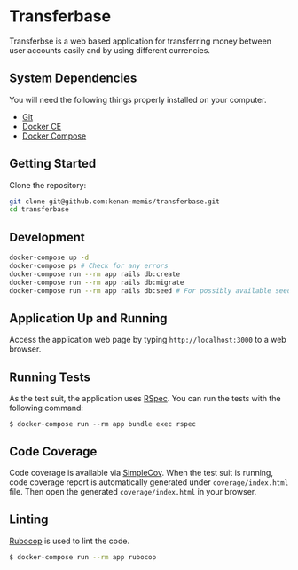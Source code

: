 # Transferbase

Transferbse is a web based application for transferring money between user accounts easily and by using different currencies.

## System Dependencies

You will need the following things properly installed on your computer.

* [Git](https://git-scm.com/)
* [Docker CE](https://www.docker.com/community-edition#/download)
* [Docker Compose](https://docs.docker.com/compose/install/)

## Getting Started

Clone the repository:

```bash
git clone git@github.com:kenan-memis/transferbase.git
cd transferbase
```

## Development

```bash
docker-compose up -d
docker-compose ps # Check for any errors
docker-compose run --rm app rails db:create
docker-compose run --rm app rails db:migrate
docker-compose run --rm app rails db:seed # For possibly available seed data
```

## Application Up and Running

Access the application web page by typing `http://localhost:3000` to a web browser.


## Running Tests
As the test suit, the application uses [RSpec](https://rspec.info/). You can run the tests with the following command:

```
$ docker-compose run --rm app bundle exec rspec
``` 

## Code Coverage

Code coverage is available via [SimpleCov](https://github.com/colszowka/simplecov).
When the test suit is running, code coverage report is automatically generated under `coverage/index.html` file.
Then open the generated `coverage/index.html` in your browser.


## Linting

[Rubocop](https://github.com/bbatsov/rubocop) is used to lint the code.

```bash
$ docker-compose run --rm app rubocop
```

